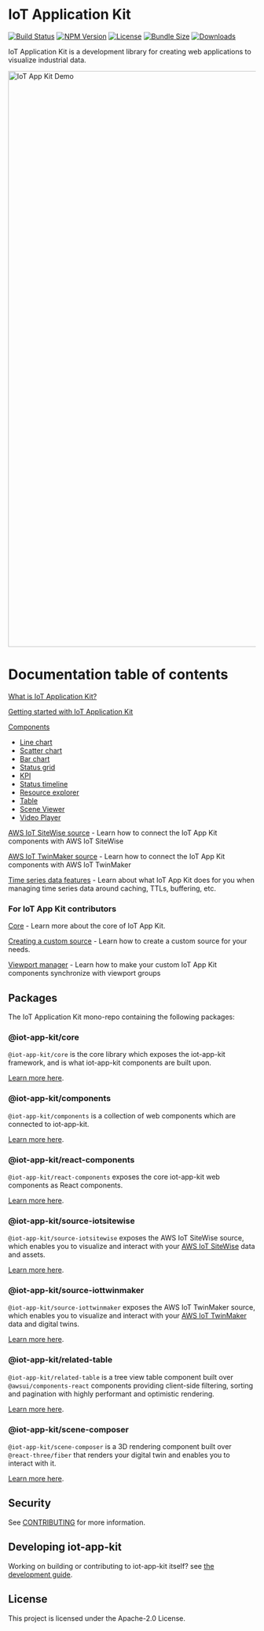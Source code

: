 # IoT Application Kit
[![Build Status](https://github.com/awslabs/iot-app-kit/actions/workflows/run-tests.yml/badge.svg?event=push)](https://github.com/awslabs/iot-app-kit/actions/workflows/run-tests.yml)
[![NPM Version](https://img.shields.io/npm/v/@iot-app-kit/core)](https://npmjs.org/package/@iot-app-kit/core)
[![License](https://img.shields.io/npm/l/@iot-app-kit/core)](https://github.com/awslabs/iot-app-kit/blob/main/LICENSE)
[![Bundle Size](https://img.shields.io/bundlephobia/minzip/@iot-app-kit/core)](https://bundlephobia.com/package/@iot-app-kit/core)
[![Downloads](https://img.shields.io/npm/dw/@iot-app-kit/core)](https://npmjs.org/package/@iot-app-kit/core)

IoT Application Kit is a development library for creating web applications to visualize industrial data.

<img width="1170" alt="IoT App Kit Demo" src="https://user-images.githubusercontent.com/6397726/159107236-ea95e7ba-a89c-43e6-a34c-c5ea1dd37e8b.png">

# Documentation table of contents

[What is IoT Application Kit?](https://github.com/awslabs/iot-app-kit/tree/main/docs/WhatIs.md)

[Getting started with IoT Application Kit](https://github.com/awslabs/iot-app-kit/tree/main/docs/GettingStarted.md)

[Components](https://github.com/awslabs/iot-app-kit/tree/main/docs/Components.md)

* [Line chart](https://github.com/awslabs/iot-app-kit/tree/main/docs/LineChart.md)
* [Scatter chart](https://github.com/awslabs/iot-app-kit/tree/main/docs/ScatterChart.md)
* [Bar chart](https://github.com/awslabs/iot-app-kit/tree/main/docs/BarChart.md)
* [Status grid](https://github.com/awslabs/iot-app-kit/tree/main/docs/StatusGrid.md)
* [KPI](https://github.com/awslabs/iot-app-kit/tree/main/docs/KPI.md)
* [Status timeline](https://github.com/awslabs/iot-app-kit/tree/main/docs/StatusTimeline.md)
* [Resource explorer](https://github.com/awslabs/iot-app-kit/tree/main/docs/ResourceExplorer.md)
* [Table](https://github.com/awslabs/iot-app-kit/tree/main/docs/Table.md)
* [Scene Viewer](https://github.com/awslabs/iot-app-kit/blob/main/docs/SceneViewer.md)
* [Video Player](https://github.com/awslabs/iot-app-kit/blob/main/docs/VideoPlayer.md)

[AWS IoT SiteWise source](https://github.com/awslabs/iot-app-kit/tree/main/docs/AWSIoTSiteWiseSource.md) - Learn how to connect the IoT App Kit components with AWS IoT SiteWise

[AWS IoT TwinMaker source](https://github.com/awslabs/iot-app-kit/blob/main/docs/AWSIoTTwinMakerSource.md) - Learn how to connect the IoT App Kit components with AWS IoT TwinMaker

[Time series data features](https://github.com/awslabs/iot-app-kit/tree/main/docs/TimeSeriesDataFeatures.md) - Learn about what IoT App Kit does for you when managing time series data around caching, TTLs, buffering, etc.

### For IoT App Kit contributors

[Core](https://github.com/awslabs/iot-app-kit/tree/main/docs/Core.md) - Learn more about the core of IoT App Kit.

[Creating a custom source](https://github.com/awslabs/iot-app-kit/tree/main/docs/CustomSources.md) - Learn how to create a custom source for your needs.

[Viewport manager](https://github.com/awslabs/iot-app-kit/tree/main/docs/CustomSources.md) - Learn how to make your custom IoT App Kit components synchronize with viewport groups

## Packages

The IoT Application Kit mono-repo containing the following packages:

### @iot-app-kit/core
`@iot-app-kit/core` is the core library which exposes the iot-app-kit framework, and is what iot-app-kit components are built upon.

[Learn more here](https://github.com/awslabs/iot-app-kit/tree/main/docs/Core.md).

### @iot-app-kit/components
`@iot-app-kit/components` is a collection of web components which are connected to iot-app-kit.

[Learn more here](https://github.com/awslabs/iot-app-kit/tree/main/docs/Components.md).

### @iot-app-kit/react-components
`@iot-app-kit/react-components` exposes the core iot-app-kit web components as React components.

[Learn more here](https://github.com/awslabs/iot-app-kit/tree/main/docs/Components.md).

### @iot-app-kit/source-iotsitewise
`@iot-app-kit/source-iotsitewise` exposes the AWS IoT SiteWise source, which enables you to visualize and interact with your [AWS IoT SiteWise](https://docs.aws.amazon.com/iot-sitewise/latest/userguide/what-is-sitewise.html) data and assets.

[Learn more here](https://github.com/awslabs/iot-app-kit/tree/main/docs/AWSIoTSiteWiseSource.md).

### @iot-app-kit/source-iottwinmaker
`@iot-app-kit/source-iottwinmaker` exposes the AWS IoT TwinMaker source, which enables you to visualize and interact with your [AWS IoT TwinMaker](https://docs.aws.amazon.com/iot-twinmaker/latest/guide/what-is-twinmaker.html) data and digital twins.

[Learn more here](https://github.com/awslabs/iot-app-kit/blob/main/docs/AWSIoTTwinMakerSource.md).

### @iot-app-kit/related-table
`@iot-app-kit/related-table` is a tree view table component built over `@awsui/components-react` components providing client-side filtering, sorting and pagination with highly performant and optimistic rendering.

[Learn more here](https://github.com/awslabs/iot-app-kit/blob/main/packages/related-table/README.md).

### @iot-app-kit/scene-composer
`@iot-app-kit/scene-composer` is a 3D rendering component built over `@react-three/fiber` that renders your digital twin and enables you to interact with it.

[Learn more here](https://github.com/awslabs/iot-app-kit/blob/main/docs/SceneViewer.md).

## Security
See [CONTRIBUTING](CONTRIBUTING.md#security-issue-notifications) for more information.

## Developing iot-app-kit
Working on building or contributing to iot-app-kit itself? see [the development guide](https://github.com/awslabs/iot-app-kit/tree/main/docs/development.md).

## License
This project is licensed under the Apache-2.0 License.

